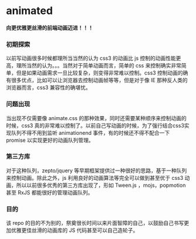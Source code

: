 # animated
**向更优雅更丝滑的前端动画迈进！！！**

### 初期探索

以前写动画很多时候都理所当当然的认为 css3 的动画比 js 控制的动画性能更高，理所当然的认为。。。当然对于简单动画而言，简单的 css 来控制确实非常简单，但是如果动画需求一旦比较复杂，则变得非常难以控制。css3 控制动画的确有很多优点，比如可以让浏览器去控制动画帧等等，但是对于像 IE 那种反人类的浏览器而言，css3 兼容性的确堪忧。

### 问题出现

当出现不仅需要像 animate.css 的那种效果，同时还需要某种顺序来控制动画的时候，css3 真的非常难以控制了。以前自己写动画的时候，为了强行结合css3实现队列不得不用到监听 animationend 事件，有的时候还不得不配合一下 promise 以实现更好的动画队列管理。

### 第三方库

对于这种队列，zepto/jquery 等早期框架提供过一种很好的思路，基于一种队列来控制动画。除此之外，js 利用良好的动画算法等完全可以做到甚至优于 css3 动画，所以以前很多优秀的第三方库出现了，形如 Tween.js ，mojs，popmotion 甚至 RxJS 都能很好的管理动画队列。

### 目的

该 repo 的目的不为别的，祭奠很长时间以来片面智障的自己，以鼓励自己书写更加优雅更佳丝滑的动画库的 JS 代码甚至可以自己造轮子。